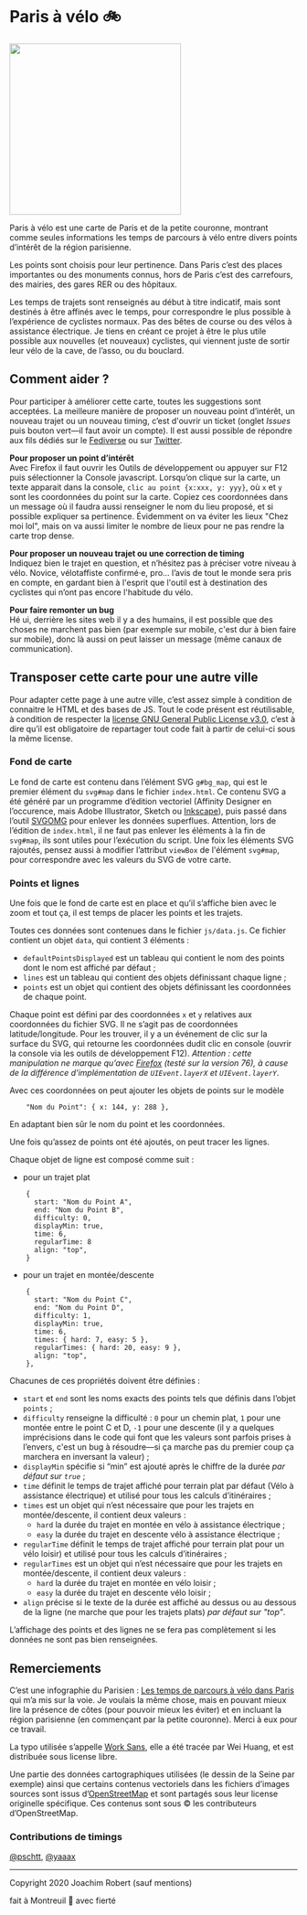 # Paris à vélo 🚲
 
<img src="https://joachimesque.github.io/paris-a-velo/img/opengraph.jpg" width="300"/>

Paris à vélo est une carte de Paris et de la petite couronne, montrant comme seules informations les temps de parcours à vélo entre divers points d’intérêt de la région parisienne.

Les points sont choisis pour leur pertinence. Dans Paris c’est des places importantes ou des monuments connus, hors de Paris c’est des carrefours, des mairies, des gares RER ou des hôpitaux.

Les temps de trajets sont renseignés au début à titre indicatif, mais sont destinés à être affinés avec le temps, pour correspondre le plus possible à l’expérience de cyclistes normaux. Pas des bêtes de course ou des vélos à assistance électrique. Je tiens en créant ce projet à être le plus utile possible aux nouvelles (et nouveaux) cyclistes, qui viennent juste de sortir leur vélo de la cave, de l’asso, ou du bouclard.

## Comment aider ?

Pour participer à améliorer cette carte, toutes les suggestions sont acceptées. La meilleure manière de proposer un nouveau point d’intérêt, un nouveau trajet ou un nouveau timing, c’est d'ouvrir un ticket (onglet _Issues_ puis bouton vert—il faut avoir un compte). Il est aussi possible de répondre aux fils dédiés sur le [Fediverse](https://boitam.eu/@joachim/104122684640655166) ou sur [Twitter](https://twitter.com/joachimesque/status/1258144151658512385).

**Pour proposer un point d’intérêt**\
Avec Firefox il faut ouvrir les Outils de développement ou appuyer sur F12 puis sélectionner la Console javascript. Lorsqu’on clique sur la carte, un texte apparait dans la console, `clic au point {x:xxx, y: yyy}`, où `x` et `y` sont les coordonnées du point sur la carte. Copiez ces coordonnées dans un message où il faudra aussi renseigner le nom du lieu proposé, et si possible expliquer sa pertinence. Évidemment on va éviter les lieux "Chez moi lol", mais on va aussi limiter le nombre de lieux pour ne pas rendre la carte trop dense.

**Pour proposer un nouveau trajet ou une correction de timing**\
Indiquez bien le trajet en question, et n’hésitez pas à préciser votre niveau à vélo. Novice, vélotaffiste confirmé·e, pro… l’avis de tout le monde sera pris en compte, en gardant bien à l'esprit que l'outil est à destination des cyclistes qui n’ont pas encore l'habitude du vélo.

**Pour faire remonter un bug**\
Hé ui, derrière les sites web il y a des humains, il est possible que des choses ne marchent pas bien (par exemple sur mobile, c'est dur à bien faire sur mobile), donc là aussi on peut laisser un message (même canaux de communication).

## Transposer cette carte pour une autre ville

Pour adapter cette page à une autre ville, c’est assez simple à condition de connaitre le HTML et des bases de JS. Tout le code présent est réutilisable, à condition de respecter la [license GNU General Public License v3.0](https://github.com/joachimesque/paris-a-velo/blob/master/LICENSE), c’est à dire qu’il est obligatoire de repartager tout code fait à partir de celui-ci sous la même license.

### Fond de carte

Le fond de carte est contenu dans l’élément SVG `g#bg_map`, qui est le premier élément du `svg#map` dans le fichier `index.html`. Ce contenu SVG a été généré par un programme d’édition vectoriel (Affinity Designer en l’occurence, mais Adobe Illustrator, Sketch ou [Inkscape](https://inkscape.org/fr/)), puis passé dans l’outil [SVGOMG](https://jakearchibald.github.io/svgomg/) pour enlever les données superflues. Attention, lors de l’édition de `index.html`, il ne faut pas enlever les éléments à la fin de `svg#map`, ils sont utiles pour l’exécution du script. Une foix les éléments SVG rajoutés, pensez aussi à modifier l’attribut `viewBox` de l'élément `svg#map`, pour correspondre avec les valeurs du SVG de votre carte.

### Points et lignes

Une fois que le fond de carte est en place et qu’il s’affiche bien avec le zoom et tout ça, il est temps de placer les points et les trajets.

Toutes ces données sont contenues dans le fichier `js/data.js`. Ce fichier contient un objet `data`, qui contient 3 éléments :

- `defaultPointsDisplayed` est un tableau qui contient le nom des points dont le nom est affiché par défaut ;
- `lines` est un tableau qui contient des objets définissant chaque ligne ;
- `points` est un objet qui contient des objets définissant les coordonnées de chaque point.

Chaque point est défini par des coordonnées `x` et `y` relatives aux coordonnées du fichier SVG. Il ne s’agit pas de coordonnées latitude/longitude. Pour les trouver, il y a un événement de clic sur la surface du SVG, qui retourne les coordonnées dudit clic en console (ouvrir la console via les outils de développement F12). _Attention : cette manipulation ne marque qu’avec [Firefox](https://www.mozilla.org/fr/firefox/new/) (testé sur la version 76), à cause de la différence d'implémentation de `UIEvent.layerX` et `UIEvent.layerY`_.

Avec ces coordonnées on peut ajouter les objets de points sur le modèle

```
    "Nom du Point": { x: 144, y: 288 },
```

En adaptant bien sûr le nom du point et les coordonnées.

Une fois qu’assez de points ont été ajoutés, on peut tracer les lignes.

Chaque objet de ligne est composé comme suit :

- pour un trajet plat

```
    {
      start: "Nom du Point A",
      end: "Nom du Point B",
      difficulty: 0,
      displayMin: true,
      time: 6,
      regularTime: 8
      align: "top",
    }
```

- pour un trajet en montée/descente

```
    {
      start: "Nom du Point C",
      end: "Nom du Point D",
      difficulty: 1,
      displayMin: true,
      time: 6,
      times: { hard: 7, easy: 5 },
      regularTimes: { hard: 20, easy: 9 },
      align: "top",
    },
```

Chacunes de ces propriétés doivent être définies :

- `start` et `end` sont les noms exacts des points tels que définis dans l’objet `points` ;
- `difficulty` renseigne la difficulté : `0` pour un chemin plat, `1` pour une montée entre le point C et D, `-1` pour une descente (il y a quelques imprécisions dans le code qui font que les valeurs sont parfois prises à l’envers, c'est un bug à résoudre—si ça marche pas du premier coup ça marchera en inversant la valeur) ;
- `displayMin` spécifie si “min” est ajouté après le chiffre de la durée _par défaut sur `true`_ ;
- `time` définit le temps de trajet affiché pour terrain plat par d&eacute;faut (V&eacute;lo &agrave; assistance &eacute;lectrique) et utilisé pour tous les calculs d’itinéraires ;
- `times` est un objet qui n’est nécessaire que pour les trajets en montée/descente, il contient deux valeurs :
    * `hard` la durée du trajet en montée en v&eacute;lo &agrave; assistance &eacute;lectrique ;
    * `easy` la durée du trajet en descente v&eacute;lo &agrave; assistance &eacute;lectrique ;
- `regularTime` définit le temps de trajet affiché pour terrain plat pour un v&eacute;lo loisir) et utilisé pour tous les calculs d’itinéraires ;
- `regularTimes` est un objet qui n’est nécessaire que pour les trajets en montée/descente, il contient deux valeurs :
    * `hard` la durée du trajet en montée en v&eacute;lo loisir ;
    * `easy` la durée du trajet en descente v&eacute;lo loisir ;
- `align` précise si le texte de la durée est affiché au dessus ou au dessous de la ligne (ne marche que pour les trajets plats) _par défaut sur "top"_.

L’affichage des points et des lignes ne se fera pas complètement si les données ne sont pas bien renseignées.

## Remerciements

C’est une infographie du Parisien : [Les temps de parcours à vélo dans Paris](http://www.leparisien.fr/info-paris-ile-de-france-oise/transports/greve-dans-les-transports-a-paris-les-temps-de-parcours-a-velo-en-une-infographie-21-12-2019-8222538.php) qui m’a mis sur la voie. Je voulais la même chose, mais en pouvant mieux lire la présence de côtes (pour pouvoir mieux les éviter) et en incluant la région parisienne (en commençant par la petite couronne). Merci à eux pour ce travail.

La typo utilisée s’appelle [Work Sans](https://github.com/weiweihuanghuang/Work-Sans), elle a été tracée par Wei Huang, et est distribuée sous license libre.

Une partie des données cartographiques utilisées (le dessin de la Seine par exemple) ainsi que certains contenus vectoriels dans les fichiers d’images sources sont issus d’[OpenStreetMap](https://www.openstreetmap.org) et sont partagés sous leur license originelle spécifique. Ces contenus sont sous © les contributeurs d’OpenStreetMap.

### Contributions de timings

[@pschtt](https://twitter.com/pschtt), [@yaaax](https://github.com/yaaax)

---

Copyright 2020 Joachim Robert (sauf mentions)

fait à Montreuil 🍑 avec fierté
